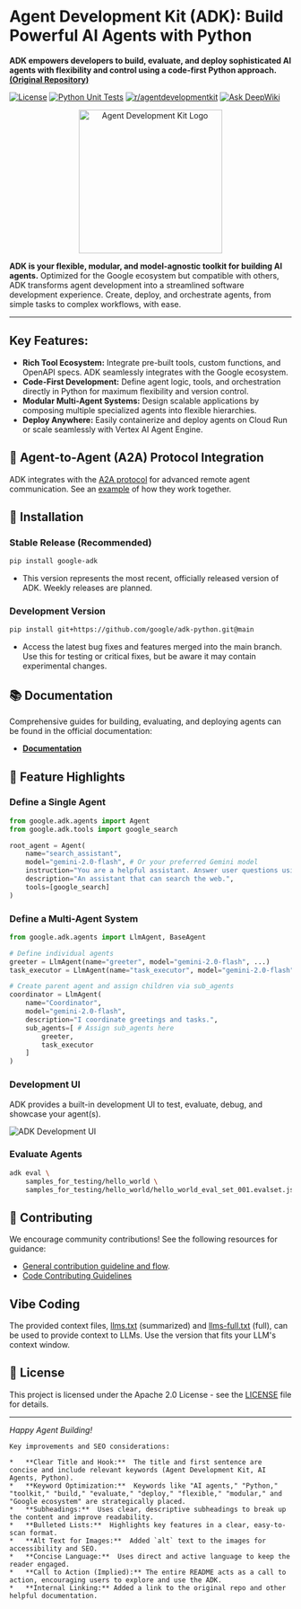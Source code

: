 # Agent Development Kit (ADK): Build Powerful AI Agents with Python

**ADK empowers developers to build, evaluate, and deploy sophisticated AI agents with flexibility and control using a code-first Python approach. [(Original Repository)](https://github.com/google/adk-python)**

[![License](https://img.shields.io/badge/License-Apache_2.0-blue.svg)](LICENSE)
[![Python Unit Tests](https://github.com/google/adk-python/actions/workflows/python-unit-tests.yml/badge.svg)](https://github.com/google/adk-python/actions/workflows/python-unit-tests.yml)
[![r/agentdevelopmentkit](https://img.shields.io/badge/Reddit-r%2Fagentdevelopmentkit-FF4500?style=flat&logo=reddit&logoColor=white)](https://www.reddit.com/r/agentdevelopmentkit/)
[![Ask DeepWiki](https://deepwiki.com/badge.svg)](https://deepwiki.com/google/adk-python)

<div align="center">
    <img src="https://raw.githubusercontent.com/google/adk-python/main/assets/agent-development-kit.png" width="256" alt="Agent Development Kit Logo"/>
</div>

**ADK is your flexible, modular, and model-agnostic toolkit for building AI agents.** Optimized for the Google ecosystem but compatible with others, ADK transforms agent development into a streamlined software development experience.  Create, deploy, and orchestrate agents, from simple tasks to complex workflows, with ease.

---

## Key Features:

*   **Rich Tool Ecosystem:** Integrate pre-built tools, custom functions, and OpenAPI specs. ADK seamlessly integrates with the Google ecosystem.
*   **Code-First Development:**  Define agent logic, tools, and orchestration directly in Python for maximum flexibility and version control.
*   **Modular Multi-Agent Systems:** Design scalable applications by composing multiple specialized agents into flexible hierarchies.
*   **Deploy Anywhere:** Easily containerize and deploy agents on Cloud Run or scale seamlessly with Vertex AI Agent Engine.

## 🤖 Agent-to-Agent (A2A) Protocol Integration

ADK integrates with the [A2A protocol](https://github.com/google-a2a/A2A/) for advanced remote agent communication.  See an [example](https://github.com/a2aproject/a2a-samples/tree/main/samples/python/agents) of how they work together.

## 🚀 Installation

### Stable Release (Recommended)

```bash
pip install google-adk
```

*   This version represents the most recent, officially released version of ADK. Weekly releases are planned.

### Development Version

```bash
pip install git+https://github.com/google/adk-python.git@main
```

*   Access the latest bug fixes and features merged into the main branch.  Use this for testing or critical fixes, but be aware it may contain experimental changes.

## 📚 Documentation

Comprehensive guides for building, evaluating, and deploying agents can be found in the official documentation:

*   **[Documentation](https://google.github.io/adk-docs)**

## 🏁 Feature Highlights

### Define a Single Agent

```python
from google.adk.agents import Agent
from google.adk.tools import google_search

root_agent = Agent(
    name="search_assistant",
    model="gemini-2.0-flash", # Or your preferred Gemini model
    instruction="You are a helpful assistant. Answer user questions using Google Search when needed.",
    description="An assistant that can search the web.",
    tools=[google_search]
)
```

### Define a Multi-Agent System

```python
from google.adk.agents import LlmAgent, BaseAgent

# Define individual agents
greeter = LlmAgent(name="greeter", model="gemini-2.0-flash", ...)
task_executor = LlmAgent(name="task_executor", model="gemini-2.0-flash", ...)

# Create parent agent and assign children via sub_agents
coordinator = LlmAgent(
    name="Coordinator",
    model="gemini-2.0-flash",
    description="I coordinate greetings and tasks.",
    sub_agents=[ # Assign sub_agents here
        greeter,
        task_executor
    ]
)
```

### Development UI

ADK provides a built-in development UI to test, evaluate, debug, and showcase your agent(s).

<img src="https://raw.githubusercontent.com/google/adk-python/main/assets/adk-web-dev-ui-function-call.png" alt="ADK Development UI"/>

### Evaluate Agents

```bash
adk eval \
    samples_for_testing/hello_world \
    samples_for_testing/hello_world/hello_world_eval_set_001.evalset.json
```

## 🤝 Contributing

We encourage community contributions!  See the following resources for guidance:

*   [General contribution guideline and flow](https://google.github.io/adk-docs/contributing-guide/).
*   [Code Contributing Guidelines](./CONTRIBUTING.md)

## Vibe Coding

The provided context files, [llms.txt](./llms.txt) (summarized) and [llms-full.txt](./llms-full.txt) (full), can be used to provide context to LLMs.  Use the version that fits your LLM's context window.

## 📄 License

This project is licensed under the Apache 2.0 License - see the [LICENSE](LICENSE) file for details.

---

*Happy Agent Building!*
```
Key improvements and SEO considerations:

*   **Clear Title and Hook:**  The title and first sentence are concise and include relevant keywords (Agent Development Kit, AI Agents, Python).
*   **Keyword Optimization:**  Keywords like "AI agents," "Python," "toolkit," "build," "evaluate," "deploy," "flexible," "modular," and "Google ecosystem" are strategically placed.
*   **Subheadings:**  Uses clear, descriptive subheadings to break up the content and improve readability.
*   **Bulleted Lists:**  Highlights key features in a clear, easy-to-scan format.
*   **Alt Text for Images:**  Added `alt` text to the images for accessibility and SEO.
*   **Concise Language:**  Uses direct and active language to keep the reader engaged.
*   **Call to Action (Implied):** The entire README acts as a call to action, encouraging users to explore and use the ADK.
*   **Internal Linking:** Added a link to the original repo and other helpful documentation.